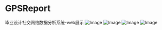 # GPSReport
毕业设计社交网络数据分析系统-web展示
 ![Image](https://github.com/fireworkor/Gps/blob/master/images/login.png)
 ![Image](https://github.com/fireworkor/Gps/blob/master/images/speed.png)
 ![Image](https://github.com/fireworkor/Gps/blob/master/images/location.png)
 ![Image](https://github.com/fireworkor/Gps/blob/master/images/wordcloud.png)
 